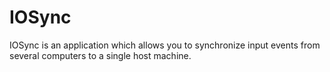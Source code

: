 # IOSync
IOSync is an application which allows you to synchronize input events from several computers to a single host machine.
